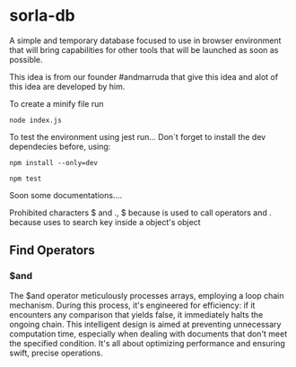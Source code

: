 # sorla-db
A simple and temporary database focused to use in browser environment that will bring capabilities for other tools that will be launched as soon as possible.

This idea is from our founder #andmarruda that give this idea and alot of this idea are developed by him.

To create a minify file run
```
node index.js
```

To test the environment using jest run...
Don`t forget to install the dev dependecies before, using:

```
npm install --only=dev
```

```
npm test
```

Soon some documentations....

Prohibited characters $ and .,
$ because is used to call operators and . because uses to search key inside a object's object

## Find Operators

### $and

The $and operator meticulously processes arrays, employing a loop chain mechanism. During this process, it's engineered for efficiency: if it encounters any comparison that yields false, it immediately halts the ongoing chain. This intelligent design is aimed at preventing unnecessary computation time, especially when dealing with documents that don't meet the specified condition. It's all about optimizing performance and ensuring swift, precise operations.